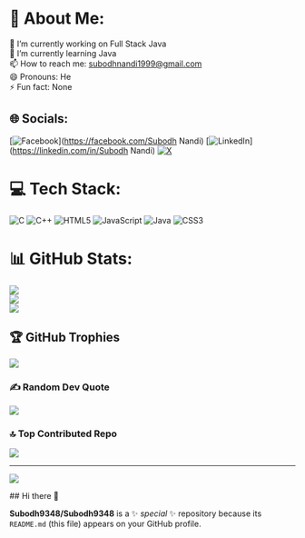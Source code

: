 # 💫 About Me:
 🔭 I’m currently working on Full Stack Java<br>🌱 I’m currently learning Java<br>📫 How to reach me: subodhnandi1999@gmail.com<br>😄 Pronouns: He<br>⚡ Fun fact: None


## 🌐 Socials:
[![Facebook](https://img.shields.io/badge/Facebook-%231877F2.svg?logo=Facebook&logoColor=white)](https://facebook.com/Subodh Nandi) [![LinkedIn](https://img.shields.io/badge/LinkedIn-%230077B5.svg?logo=linkedin&logoColor=white)](https://linkedin.com/in/Subodh Nandi) [![X](https://img.shields.io/badge/X-black.svg?logo=X&logoColor=white)](https://x.com/@SubodhNandi2) 

# 💻 Tech Stack:
![C](https://img.shields.io/badge/c-%2300599C.svg?style=for-the-badge&logo=c&logoColor=white) ![C++](https://img.shields.io/badge/c++-%2300599C.svg?style=for-the-badge&logo=c%2B%2B&logoColor=white) ![HTML5](https://img.shields.io/badge/html5-%23E34F26.svg?style=for-the-badge&logo=html5&logoColor=white) ![JavaScript](https://img.shields.io/badge/javascript-%23323330.svg?style=for-the-badge&logo=javascript&logoColor=%23F7DF1E) ![Java](https://img.shields.io/badge/java-%23ED8B00.svg?style=for-the-badge&logo=openjdk&logoColor=white) ![CSS3](https://img.shields.io/badge/css3-%231572B6.svg?style=for-the-badge&logo=css3&logoColor=white)
# 📊 GitHub Stats:
![](https://github-readme-stats.vercel.app/api?username=Subodh9348&theme=dark&hide_border=false&include_all_commits=false&count_private=false)<br/>
![](https://github-readme-streak-stats.herokuapp.com/?user=Subodh9348&theme=dark&hide_border=false)<br/>
![](https://github-readme-stats.vercel.app/api/top-langs/?username=Subodh9348&theme=dark&hide_border=false&include_all_commits=false&count_private=false&layout=compact)

## 🏆 GitHub Trophies
![](https://github-profile-trophy.vercel.app/?username=Subodh9348&theme=radical&no-frame=false&no-bg=true&margin-w=4)

### ✍️ Random Dev Quote
![](https://quotes-github-readme.vercel.app/api?type=horizontal&theme=radical)

### 🔝 Top Contributed Repo
![](https://github-contributor-stats.vercel.app/api?username=Subodh9348&limit=5&theme=dark&combine_all_yearly_contributions=true)

---
[![](https://visitcount.itsvg.in/api?id=Subodh9348&icon=0&color=0)](https://visitcount.itsvg.in)

<!-- Proudly created with GPRM ( https://gprm.itsvg.in ) -->## Hi there 👋


**Subodh9348/Subodh9348** is a ✨ _special_ ✨ repository because its `README.md` (this file) appears on your GitHub profile.



